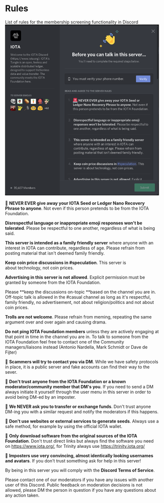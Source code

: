 # Rules
List of rules for the membership screening functionality in Discord
![Discord Membership Screening](/_resources/images/membership_screening.png)


:rotating_light: **NEVER EVER give away your IOTA Seed or Ledger Nano Recovery Phrase to anyone**. Not even if this person pretends to be from the IOTA Foundation.   

**Disrespectful language or inappropriate emoji responses won't be tolerated**. Please be respectful to one another, regardless of what is being said.

**This server is intended as a family friendly server** where anyone with an interest in IOTA can contribute, regardless of age. Please refrain from posting material that isn't deemed family friendly.  

**Keep coin price discussions in #speculation**. This server is about technology, not coin prices. 

**Advertising in this server is not allowed**. Explicit permission must be granted by someone from the IOTA Foundation. 

Please **keep the discussions on-topic **based on the channel you are in. Off-topic talk is allowed in the #casual channel as long as it's respectful, family friendly, no advertisement, not about religion/politics and not about coin prices.  

**Trolls are not welcome**. Please refrain from meming, repeating the same argument over and over again and causing drama.  

**Do not ping IOTA Foundation members** unless they are actively engaging at that point in time in the channel you are in. To talk to someone from the IOTA Foundation feel free to contact one of the Community managers/liaisons instead (Antonio Nardella, Mark Schmidt or Dave de Fijter)  

:rotating_light: **Scammers will try to contact you via DM**. While we have safety protocols in place, it is a public server and fake accounts can find their way to the sever. 

:rotating_light: **Don't trust anyone from the IOTA Foundation or a known moderator/community member that DM's you**. If you need to send a DM always initiate it yourself through the user menu in this server in order to avoid being DM-ed by an imposter.  

:rotating_light: **We NEVER ask you to transfer or exchange funds**. Don't trust anyone DM-ing you with a similar request and notify the moderators if this happens.  

:rotating_light: **Don't use websites or external services to generate seeds**. Always use a safe method, for example by using the official IOTA wallet.  

:rotating_light: **Only download software from the original sources of the IOTA Foundation**. Don't trust direct links but always find the software you need on https://www.iota.org/, for Trinity always use https://trinity.iota.org/  

:rotating_light: **Imposters use very convincing, almost identically looking usernames and avatars**. If you don't trust something ask for help in this server!  

By being in this server you will comply with the **Discord Terms of Service**.  

Please contact one of our moderators if you have any issues with another user of this Discord.
Public feedback on moderation decisions is not allowed, please DM the person in question if you have any questions about any action taken.  
